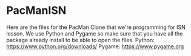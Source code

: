 # PacManISN
Here are the files for the PacMan Clone that we're programming for ISN lesson.
We use Python and Pygame so make sure that you have all the package already install to be able to open the files.
Python: https://www.python.org/downloads/
Pygame: https://www.pygame.org
